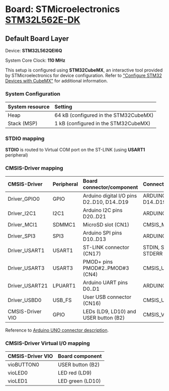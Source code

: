# Board: STMicroelectronics [STM32L562E-DK](https://www.st.com/en/evaluation-tools/stm32l562e-dk.html)

## Default Board Layer

Device: **STM32L562QEI6Q**

System Core Clock: **110 MHz**

This setup is configured using **STM32CubeMX**, an interactive tool provided by STMicroelectronics for device configuration.
Refer to ["Configure STM32 Devices with CubeMX"](https://open-cmsis-pack.github.io/cmsis-toolbox/CubeMX/) for additional information.

### System Configuration

| System resource       | Setting
|:----------------------|:--------------------------------------
| Heap                  | 64 kB (configured in the STM32CubeMX)
| Stack (MSP)           |  1 kB (configured in the STM32CubeMX)

### STDIO mapping

**STDIO** is routed to Virtual COM port on the ST-LINK (using **USART1** peripheral)

### CMSIS-Driver mapping

| CMSIS-Driver          | Peripheral            | Board connector/component                     | Connection
|:----------------------|:----------------------|:----------------------------------------------|:------------------------------
| Driver_GPIO0          | GPIO                  | Arduino digital I/O pins D2..D10, D14..D19    | ARDUINO_UNO_D2..D10, D14..D19
| Driver_I2C1           | I2C1                  | Arduino I2C pins D20..D21                     | ARDUINO_UNO_I2C
| Driver_MCI1           | SDMMC1                | MicroSD slot (CN1)                            | CMSIS_MCI
| Driver_SPI3           | SPI3                  | Arduino SPI pins D10..D13                     | ARDUINO_UNO_SPI
| Driver_USART1         | USART1                | ST-LINK connector (CN17)                      | STDIN, STDOUT, STDERR
| Driver_USART3         | USART3                | PMOD+ pins PMOD#2..PMOD#3 (CN4)               | CMSIS_USART
| Driver_USART21        | LPUART1               | Arduino UART pins D0..D1                      | ARDUINO_UNO_UART
| Driver_USBD0          | USB_FS                | User USB connector (CN16)                     | CMSIS_USB_Device
| CMSIS-Driver VIO      | GPIO                  | LEDs (LD9, LD10) and USER button (B2)         | CMSIS_VIO

Reference to [Arduino UNO connector description](https://open-cmsis-pack.github.io/cmsis-toolbox/ReferenceApplications/#arduino-shield).

### CMSIS-Driver Virtual I/O mapping

| CMSIS-Driver VIO      | Board component
|:----------------------|:--------------------------------------
| vioBUTTON0            | USER button (B2)
| vioLED0               | LED red     (LD9)
| vioLED1               | LED green   (LD10)
